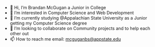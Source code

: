 - 👋 Hi, I’m Brandan McGugan a Junior in College
- 👀 I’m interested in Computer Science and Web Development
- 🌱 I’m currently studying @Appalachian State University as a Junior getting my Computer Science degree
- 💞️ I’m looking to collaborate on Community projects and to help each other out
- 📫 How to reach me email: mcguganbs@appstate.edu

<!---
mcguganb/mcguganb is a ✨ special ✨ repository because its `README.md` (this file) appears on your GitHub profile.
You can click the Preview link to take a look at your changes.
--->
